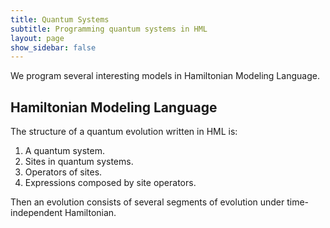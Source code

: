 ```yaml
---
title: Quantum Systems
subtitle: Programming quantum systems in HML
layout: page
show_sidebar: false
---
```


We program several interesting models in Hamiltonian Modeling Language.

## Hamiltonian Modeling Language

The structure of a quantum evolution written in HML is:
1. A quantum system.
2. Sites in quantum systems.
3. Operators of sites.
4. Expressions composed by site operators.

Then an evolution consists of several segments of evolution under time-independent Hamiltonian.
